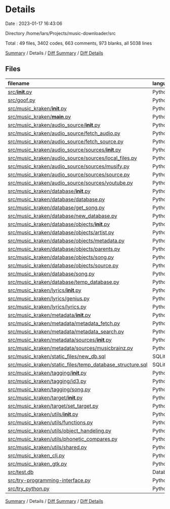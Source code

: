 # Details

Date : 2023-01-17 16:43:06

Directory /home/lars/Projects/music-downloader/src

Total : 49 files,  3402 codes, 663 comments, 973 blanks, all 5038 lines

[Summary](results.md) / Details / [Diff Summary](diff.md) / [Diff Details](diff-details.md)

## Files
| filename | language | code | comment | blank | total |
| :--- | :--- | ---: | ---: | ---: | ---: |
| [src/__init__.py](/src/__init__.py) | Python | 0 | 0 | 1 | 1 |
| [src/goof.py](/src/goof.py) | Python | 116 | 6 | 29 | 151 |
| [src/music_kraken/__init__.py](/src/music_kraken/__init__.py) | Python | 118 | 32 | 48 | 198 |
| [src/music_kraken/__main__.py](/src/music_kraken/__main__.py) | Python | 3 | 2 | 3 | 8 |
| [src/music_kraken/audio_source/__init__.py](/src/music_kraken/audio_source/__init__.py) | Python | 10 | 0 | 5 | 15 |
| [src/music_kraken/audio_source/fetch_audio.py](/src/music_kraken/audio_source/fetch_audio.py) | Python | 75 | 12 | 20 | 107 |
| [src/music_kraken/audio_source/fetch_source.py](/src/music_kraken/audio_source/fetch_source.py) | Python | 54 | 1 | 16 | 71 |
| [src/music_kraken/audio_source/sources/__init__.py](/src/music_kraken/audio_source/sources/__init__.py) | Python | 0 | 0 | 1 | 1 |
| [src/music_kraken/audio_source/sources/local_files.py](/src/music_kraken/audio_source/sources/local_files.py) | Python | 40 | 0 | 18 | 58 |
| [src/music_kraken/audio_source/sources/musify.py](/src/music_kraken/audio_source/sources/musify.py) | Python | 136 | 9 | 37 | 182 |
| [src/music_kraken/audio_source/sources/source.py](/src/music_kraken/audio_source/sources/source.py) | Python | 11 | 5 | 8 | 24 |
| [src/music_kraken/audio_source/sources/youtube.py](/src/music_kraken/audio_source/sources/youtube.py) | Python | 71 | 4 | 24 | 99 |
| [src/music_kraken/database/__init__.py](/src/music_kraken/database/__init__.py) | Python | 12 | 1 | 4 | 17 |
| [src/music_kraken/database/database.py](/src/music_kraken/database/database.py) | Python | 191 | 102 | 45 | 338 |
| [src/music_kraken/database/get_song.py](/src/music_kraken/database/get_song.py) | Python | 40 | 5 | 11 | 56 |
| [src/music_kraken/database/new_database.py](/src/music_kraken/database/database.py) | Python | 401 | 109 | 107 | 617 |
| [src/music_kraken/database/objects/__init__.py](/src/music_kraken/database/objects/__init__.py) | Python | 14 | 0 | 4 | 18 |
| [src/music_kraken/database/objects/artist.py](/src/music_kraken/database/objects/artist.py) | Python | 18 | 0 | 5 | 23 |
| [src/music_kraken/database/objects/metadata.py](/src/music_kraken/database/objects/metadata.py) | Python | 245 | 52 | 50 | 347 |
| [src/music_kraken/database/objects/parents.py](/src/music_kraken/database/objects/parents.py) | Python | 46 | 8 | 23 | 77 |
| [src/music_kraken/database/objects/song.py](/src/music_kraken/database/objects/song.py) | Python | 258 | 52 | 76 | 386 |
| [src/music_kraken/database/objects/source.py](/src/music_kraken/database/objects/source.py) | Python | 46 | 7 | 13 | 66 |
| [src/music_kraken/database/song.py](/src/music_kraken/database/song.py) | Python | 125 | 20 | 45 | 190 |
| [src/music_kraken/database/temp_database.py](/src/music_kraken/database/temp_database.py) | Python | 12 | 0 | 8 | 20 |
| [src/music_kraken/lyrics/__init__.py](/src/music_kraken/lyrics/__init__.py) | Python | 0 | 0 | 1 | 1 |
| [src/music_kraken/lyrics/genius.py](/src/music_kraken/lyrics/genius.py) | Python | 115 | 16 | 42 | 173 |
| [src/music_kraken/lyrics/lyrics.py](/src/music_kraken/lyrics/lyrics.py) | Python | 36 | 25 | 20 | 81 |
| [src/music_kraken/metadata/__init__.py](/src/music_kraken/metadata/__init__.py) | Python | 6 | 0 | 2 | 8 |
| [src/music_kraken/metadata/metadata_fetch.py](/src/music_kraken/metadata/metadata_fetch.py) | Python | 257 | 24 | 65 | 346 |
| [src/music_kraken/metadata/metadata_search.py](/src/music_kraken/metadata/metadata_search.py) | Python | 253 | 40 | 72 | 365 |
| [src/music_kraken/metadata/sources/__init__.py](/src/music_kraken/metadata/sources/__init__.py) | Python | 3 | 0 | 2 | 5 |
| [src/music_kraken/metadata/sources/musicbrainz.py](/src/music_kraken/metadata/sources/musicbrainz.py) | Python | 42 | 6 | 9 | 57 |
| [src/music_kraken/static_files/new_db.sql](/src/music_kraken/static_files/new_db.sql) | SQLite | 71 | 0 | 10 | 81 |
| [src/music_kraken/static_files/temp_database_structure.sql](/src/music_kraken/static_files/temp_database_structure.sql) | SQLite | 135 | 0 | 10 | 145 |
| [src/music_kraken/tagging/__init__.py](/src/music_kraken/tagging/__init__.py) | Python | 8 | 0 | 2 | 10 |
| [src/music_kraken/tagging/id3.py](/src/music_kraken/tagging/id3.py) | Python | 51 | 4 | 20 | 75 |
| [src/music_kraken/tagging/song.py](/src/music_kraken/tagging/song.py) | Python | 3 | 0 | 1 | 4 |
| [src/music_kraken/target/__init__.py](/src/music_kraken/target/__init__.py) | Python | 4 | 0 | 2 | 6 |
| [src/music_kraken/target/set_target.py](/src/music_kraken/target/set_target.py) | Python | 37 | 7 | 18 | 62 |
| [src/music_kraken/utils/__init__.py](/src/music_kraken/utils/__init__.py) | Python | 1 | 1 | 1 | 3 |
| [src/music_kraken/utils/functions.py](/src/music_kraken/utils/functions.py) | Python | 3 | 0 | 1 | 4 |
| [src/music_kraken/utils/object_handeling.py](/src/music_kraken/utils/object_handeling.py) | Python | 19 | 0 | 6 | 25 |
| [src/music_kraken/utils/phonetic_compares.py](/src/music_kraken/utils/phonetic_compares.py) | Python | 39 | 2 | 17 | 58 |
| [src/music_kraken/utils/shared.py](/src/music_kraken/utils/shared.py) | Python | 61 | 3 | 9 | 73 |
| [src/music_kraken_cli.py](/src/music_kraken_cli.py) | Python | 94 | 9 | 32 | 135 |
| [src/music_kraken_gtk.py](/src/music_kraken_gtk.py) | Python | 3 | 0 | 2 | 5 |
| [src/test.db](/src/test.db) | Database | 92 | 0 | 0 | 92 |
| [src/try-programming-interface.py](/src/try-programming-interface.py) | Python | 14 | 98 | 22 | 134 |
| [src/try_python.py](/src/try_python.py) | Python | 13 | 1 | 6 | 20 |

[Summary](results.md) / Details / [Diff Summary](diff.md) / [Diff Details](diff-details.md)